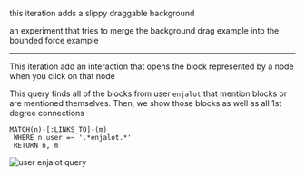 this iteration adds a slippy draggable background

an experiment that tries to merge the background drag example into the bounded force example

---

This iteration add an interaction that opens the block represented by a node when you click on that node

This query finds all of the blocks from user `enjalot` that mention blocks or are mentioned themselves.  Then, we show those blocks as well as all 1st degree connections

```
MATCH(n)-[:LINKS_TO]-(m)
 WHERE n.user =~ '.*enjalot.*'
 RETURN n, m
```

![user enjalot query](https://user-images.githubusercontent.com/2119400/29060929-a4419cac-7bd0-11e7-92d1-6cb81304ff2c.png)